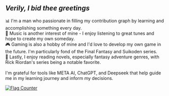 ## <i>Verily, I bid thee greetings</i>
📊 I'm a man who passionate in filling my contribution graph by learning and accomplishing something every day. </br>
🎼 <a href="https://open.spotify.com/user/31eqh4vfut5zrnd5hhl2do2vma4e?si=r48sFhJ3QOGQc-CVW-R9WQ&fbclid=PAZXh0bgNhZW0CMTEAAaZvrXqiSmg1-goAvy7zLxFiAVecsHxexwiNaPHwyy3NmD9r73W0pT6DI04_aem_waQ6i9zIupp1zK_Z1xD8-w&nd=1&dlsi=4ddaa1f9208549c6" style="text-decoration: none;">Music</a> is another interest of mine - I enjoy listening to great tunes and hope to create my own someday. </br>
🎮 <a href="https://steamcommunity.com/profiles/76561199002808105/" style="text-decoration: none;">Gaming</a> is also a hobby of mine and I'd love to develop my own game in the future. I'm particularly fond of the Final Fantasy and Suikoden series. </br>
📔 Lastly, I enjoy reading novels, especially fantasy adventure genres, with Rick Riordan's series being a notable favorite.</br>
</br>
I'm grateful for tools like META AI, ChatGPT, and Deepseek that help guide me in my learning journey and inform my decisions.


<a href="https://info.flagcounter.com/D7KQ"><img src="https://s01.flagcounter.com/count/D7KQ/bg_FFFFFF/txt_000000/border_CCCCCC/columns_2/maxflags_18/viewers_0/labels_0/pageviews_1/flags_0/percent_0/" alt="Flag Counter" border="0"></a>
<!--
**sampm092/sampm092** is a ✨ _special_ ✨ repository because its `README.md` (this file) appears on your GitHub profile.

Here are some ideas to get you started:

- 🔭 I’m currently working on ...
- 🌱 I’m currently learning ...
- 👯 I’m looking to collaborate on ...
- 🤔 I’m looking for help with ...
- 💬 Ask me about ...
- 📫 How to reach me: ...
- 😄 Pronouns: ...
- ⚡ Fun fact: ...
-->
